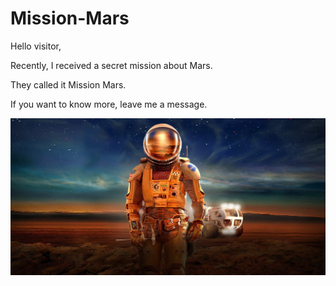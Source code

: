 # Mission-Mars
Hello visitor,

Recently, I received a secret mission about Mars.

They called it Mission Mars.

If you want to know more, leave me a message.

![image](http://github.com/louis-rich/Mission-Mars/raw/master/mission-mars-e1528241593215.jpg)
